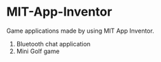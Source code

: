 # MIT-App-Inventor
Game applications made by using MIT App Inventor.  
1. Bluetooth chat application 
2. Mini Golf game 
